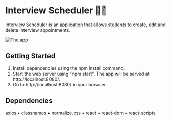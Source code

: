 # Interview Scheduler :technologist:

Interview Scheduler is an application that allows students to create, edit and delete interview appointments.

![The app](/public/Wednesday.png)

## Getting Started

1. Install dependencies using the npm install command.
2. Start the web server using "npm start". The app will be served at http://localhost:8080/.
3. Go to http://localhost:8080/ in your browser.

## Dependencies

axios • classnames • normalize.css • react • react-dom • react-scripts
